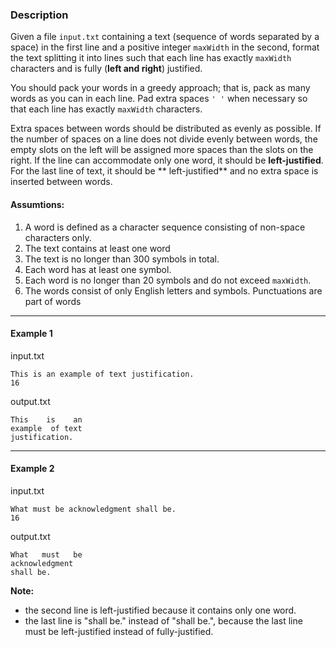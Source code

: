 ### Description

Given a file `input.txt` containing a text (sequence of words separated by a space) in the first line and a positive
integer `maxWidth` in the second, format the text splitting it into lines such that each line has exactly `maxWidth`
characters and is fully (**left and right**) justified.

You should pack your words in a greedy approach; that is, pack as many words as you can in each line. Pad extra
spaces `' '` when necessary so that each line has exactly `maxWidth` characters.

Extra spaces between words should be distributed as evenly as possible. If the number of spaces on a line does not
divide evenly between words, the empty slots on the left will be assigned more spaces than the slots on the right. If
the line can accommodate only one word, it should be **left-justified**. For the last line of text, it should be **
left-justified** and no extra space is inserted between words.

#### Assumtions:

1. A word is defined as a character sequence consisting of non-space characters only.
2. The text contains at least one word
3. The text is no longer than 300 symbols in total.
4. Each word has at least one symbol.
5. Each word is no longer than 20 symbols and do not exceed `maxWidth`.
6. The words consist of only English letters and symbols. Punctuations are part of words

* * *

#### Example 1

input.txt

```
This is an example of text justification.
16
```

output.txt

```
This    is    an
example  of text
justification.
```

* * *

#### Example 2

input.txt

```
What must be acknowledgment shall be.
16
```

output.txt

```
What   must   be
acknowledgment  
shall be.
```

**Note:**

* the second line is left-justified because it contains only one word.
* the last line is "shall be." instead of "shall be.", because the last line must be left-justified instead of
  fully-justified.
